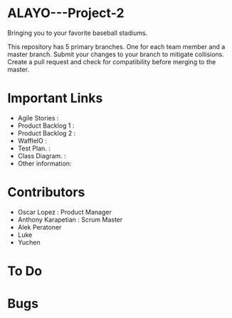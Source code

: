 # ALAYO---Project-2
Bringing you to your favorite baseball stadiums. 

This repository has 5 primary branches. One for each team member and a master branch. Submit your changes to your branch to mitigate collisions. Create a pull request and check for compatibility before merging to the master. 

# Important Links
- Agile Stories   : 
- Product Backlog 1 :
- Product Backlog 2 :
- WaffleIO        :
- Test Plan.      : 
- Class Diagram.  : 
- Other information:

# Contributors
- Oscar Lopez : Product Manager
- Anthony Karapetian : Scrum Master
- Alek Peratoner  
- Luke 
- Yuchen

# To Do


# Bugs
